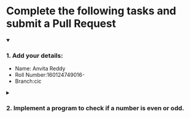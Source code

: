 # Complete the following tasks and submit a Pull Request
<details open>
<summary><h3>1. Add your details: </h3></summary>
<ul>
  <li> Name: Anvita Reddy</li>
  <li> Roll Number:160124749016- </li>
  <li> Branch:cic </li>
</ul>
</details>
<details>
<summary><h3> 2. Implement a program to check if a number is even or odd. </h3></summary>
<ul>
  <li> Create a new file in the repository and add your code. </li>
  <li> Use any programming language of your choice. </li>
</ul>
</details>
